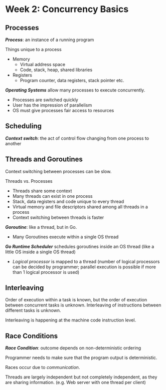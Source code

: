 # Week 2: Concurrency Basics

## Processes

**_Process_**: an instance of a running program

Things unique to a process

- Memory
  - Virtual address space
  - Code, stack, heap, shared libraries
- Registers
  - Program counter, data registers, stack pointer etc.

**_Operating Systems_** allow many processes to execute concurrently.

- Processes are switched quickly
- User has the impression of parallelism
- OS must give processes fair access to resources

## Scheduling

**_Context switch_**: the act of control flow changing from one process to another

## Threads and Goroutines

Context switching between processes can be slow.

Threads vs. Processes

- Threads share some context
- Many threads can exist in one process
- Stack, data registers and code unique to every thread
- Virtual memory and file descriptors shared among all threads in a process
- Context switching between threads is faster

**_Goroutine_**: like a thread, but in Go.

- Many Goroutines execute within a single OS thread

**_Go Runtime Scheduler_** schedules goroutines inside an OS thread (like a little OS inside a single OS thread)

- _Logical processor_ is mapped to a thread (number of logical processors can be decided by programmer; parallel execution is possible if more than 1 logical processor is used)

## Interleaving

Order of execution within a task is known, but the order of execution between concurrent tasks is unknown. Interleaving of instructions between different tasks is unknown.

Interleaving is happening at the machine code instruction level.

## Race Conditions

**_Race Condition_**: outcome depends on non-deterministic ordering

Programmer needs to make sure that the program output is deterministic.

Races occur due to _communication_.

Threads are largely independent but not completely independent, as they are sharing information. (e.g. Web server with one thread per client)
